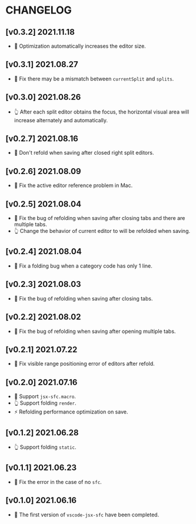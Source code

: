 # CHANGELOG

## [v0.3.2] 2021.11.18

- 🎨 Optimization automatically increases the editor size.

## [v0.3.1] 2021.08.27

- 🐛 Fix there may be a mismatch between `currentSplit` and `splits`.

## [v0.3.0] 2021.08.26

- 👆 After each split editor obtains the focus, the horizontal visual area will increase alternately and automatically.

## [v0.2.7] 2021.08.16

- 🐛 Don't refold when saving after closed right split editors.

## [v0.2.6] 2021.08.09

- 🐛 Fix the active editor reference problem in Mac.

## [v0.2.5] 2021.08.04

- 🐛 Fix the bug of refolding when saving after closing tabs and there are multiple tabs.
- 👆 Change the behavior of current editor to will be refolded when saving.

## [v0.2.4] 2021.08.04

- 🐛 Fix a folding bug when a category code has only 1 line.

## [v0.2.3] 2021.08.03

- 🐛 Fix the bug of refolding when saving after closing tabs.

## [v0.2.2] 2021.08.02

- 🐛 Fix the bug of refolding when saving after opening multiple tabs.

## [v0.2.1] 2021.07.22

- 🐛 Fix visible range positioning error of editors after refold.

## [v0.2.0] 2021.07.16

- 🐛 Support `jsx-sfc.macro`.
- 👆 Support folding `render`.
- ⚡️ Refolding performance optimization on save.

## [v0.1.2] 2021.06.28

- 👆 Support folding `static`.

## [v0.1.1] 2021.06.23

- 🐛 Fix the error in the case of no `sfc`.

## [v0.1.0] 2021.06.16

- 🎉 The first version of `vscode-jsx-sfc` have been completed.
